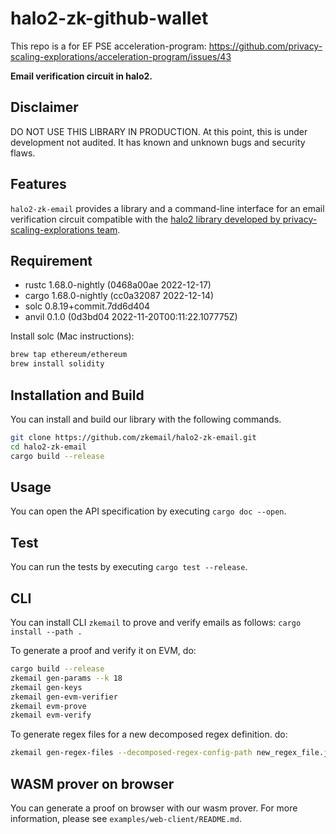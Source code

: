 # halo2-zk-github-wallet

This repo is a for EF PSE acceleration-program: https://github.com/privacy-scaling-explorations/acceleration-program/issues/43

**Email verification circuit in halo2.**

## Disclaimer
DO NOT USE THIS LIBRARY IN PRODUCTION. At this point, this is under development not audited. It has known and unknown bugs and security flaws.

## Features
`halo2-zk-email` provides a library and a command-line interface for an email verification circuit compatible with the [halo2 library developed by privacy-scaling-explorations team](https://github.com/privacy-scaling-explorations/halo2).

## Requirement
- rustc 1.68.0-nightly (0468a00ae 2022-12-17)
- cargo 1.68.0-nightly (cc0a32087 2022-12-14)
- solc 0.8.19+commit.7dd6d404
- anvil 0.1.0 (0d3bd04 2022-11-20T00:11:22.107775Z)

<!-- Note that we previously recommended rustc 1.68.0-nightly (0468a00ae 2022-12-17) and cargo 1.68.0-nightly (cc0a32087 2022-12-14), but those had package errors with the latest version. -->

Install solc (Mac instructions):
```bash
brew tap ethereum/ethereum
brew install solidity
```

## Installation and Build
You can install and build our library with the following commands.
```bash
git clone https://github.com/zkemail/halo2-zk-email.git
cd halo2-zk-email
cargo build --release
```

## Usage
You can open the API specification by executing `cargo doc --open`.

## Test
You can run the tests by executing `cargo test --release`.

## CLI
You can install CLI `zkemail` to prove and verify emails as follows:
`cargo install --path .`

To generate a proof and verify it on EVM, do:
```bash
cargo build --release
zkemail gen-params --k 18
zkemail gen-keys
zkemail gen-evm-verifier
zkemail evm-prove
zkemail evm-verify
```

To generate regex files for a new decomposed regex definition. do:
```bash
zkemail gen-regex-files --decomposed-regex-config-path new_regex_file.json --regex-files-prefix new_regex
```

## WASM prover on browser
You can generate a proof on browser with our wasm prover.
For more information, please see `examples/web-client/README.md`.
